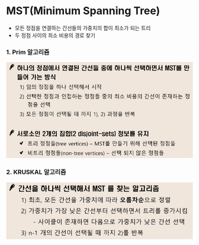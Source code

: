 ﻿# MST(Minimum Spanning Tree)

- 모든 정점을 연결하는 간선들의 가중치의 합이 최소가 되는 트리
- 두 정점 사이의 최소 비용의 경로 찾기


### 1. Prim 알고리즘
![PrimIMG](./Prim.PNG)  

### 2. KRUSKAL 알고리즘
![KruskalIMG](./Kruskal.PNG)  
